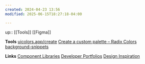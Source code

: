 ```yaml
---
created: 2024-04-23 13:56
modified: 2025-06-15T18:27:18-04:00

---
```

up::  [[Tools]]
[[Figma]]

**Tools**
[uicolors.app/create](https://uicolors.app/create)
[Create a custom palette – Radix Colors](https://www.radix-ui.com/colors/custom)
[background-snippets](https://bg.ibelick.com/)

**Links**
[Component Libraries](https://raindrop.io/linvivian61/web-design-41431699/embed/search=%23component-library&theme=light)
[Developer Portfolios](https://raindrop.io/linvivian61/web-design-41431699/embed/search=%23portfolios+&theme=light&sort=-created)
[Design Inspiration](https://raindrop.io/linvivian61/web-design-41431699/embed/search=%23design-inspiration&theme=light)
